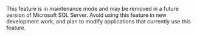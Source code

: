This feature is in maintenance mode and may be removed in a future version of Microsoft SQL Server. Avoid using this feature in new development work, and plan to modify applications that currently use this feature.
